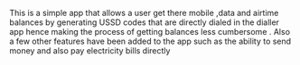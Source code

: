 This is a simple app that allows a user get there mobile ,data and airtime balances by generating USSD codes that are directly dialed in the dialler app hence making the process of getting balances less cumbersome .
Also a few other features have been added to the app such as the ability to send money and also pay electricity bills directly
